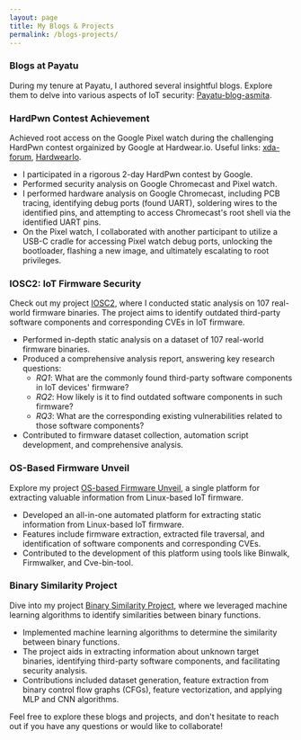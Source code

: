 ```yaml
---
layout: page
title: My Blogs & Projects
permalink: /blogs-projects/
---
```


### Blogs at Payatu
During my tenure at Payatu, I authored several insightful blogs. Explore them to delve into various aspects of IoT security: [Payatu-blog-asmita](https://payatu.com/author/asmita-jha/).

### HardPwn Contest Achievement

Achieved root access on the Google Pixel watch during the challenging HardPwn contest orgainized by Google at Hardwear.io. Useful links: [xda-forum](https://forum.xda-developers.com/t/how-to-root-google-pixel-watch-using-magisk.4592737/), [HardwearIo](https://media.hardwear.io/hardpwn-usa-2023/).

- I participated in a rigorous 2-day HardPwn contest by Google.
- Performed security analysis on Google Chromecast and Pixel watch.
- I performed hardware analysis on Google Chromecast, including PCB tracing, identifying debug ports (found UART), soldering wires to the identified pins, and attempting to access Chromecast's root shell via the identified UART pins.
- On the Pixel watch, I collaborated with another participant to utilize a USB-C cradle for accessing Pixel watch debug ports, unlocking the bootloader, flashing a new image, and ultimately escalating to root privileges.


### IOSC2: IoT Firmware Security

Check out my project [IOSC2](https://github.com/asmitaj08/IOSC2), where I conducted static analysis on 107 real-world firmware binaries. The project aims to identify outdated third-party software components and corresponding CVEs in IoT firmware.

- Performed in-depth static analysis on a dataset of 107 real-world firmware binaries.
- Produced a comprehensive analysis report, answering key research questions:
  - *RQ1*: What are the commonly found third-party software components in IoT devices' firmware?
  - *RQ2*: How likely is it to find outdated software components in such firmware?
  - *RQ3*: What are the corresponding existing vulnerabilities related to those software components?
- Contributed to firmware dataset collection, automation script development, and comprehensive analysis.

### OS-Based Firmware Unveil

Explore my project [OS-based Firmware Unveil](https://github.com/asmitaj08/OS-based-firmware-unveil), a single platform for extracting valuable information from Linux-based IoT firmware.

- Developed an all-in-one automated platform for extracting static information from Linux-based IoT firmware.
- Features include firmware extraction, extracted file traversal, and identification of software components and corresponding CVEs.
- Contributed to the development of this platform using tools like Binwalk, Firmwalker, and Cve-bin-tool.

### Binary Similarity Project

Dive into my project [Binary Similarity Project](https://github.com/asmitaj08/BinarySimilarityProject), where we leveraged machine learning algorithms to identify similarities between binary functions.

- Implemented machine learning algorithms to determine the similarity between binary functions.
- The project aids in extracting information about unknown target binaries, identifying third-party software components, and facilitating security analysis.
- Contributions included dataset generation, feature extraction from binary control flow graphs (CFGs), feature vectorization, and applying MLP and CNN algorithms.

Feel free to explore these blogs and projects, and don't hesitate to reach out if you have any questions or would like to collaborate!

